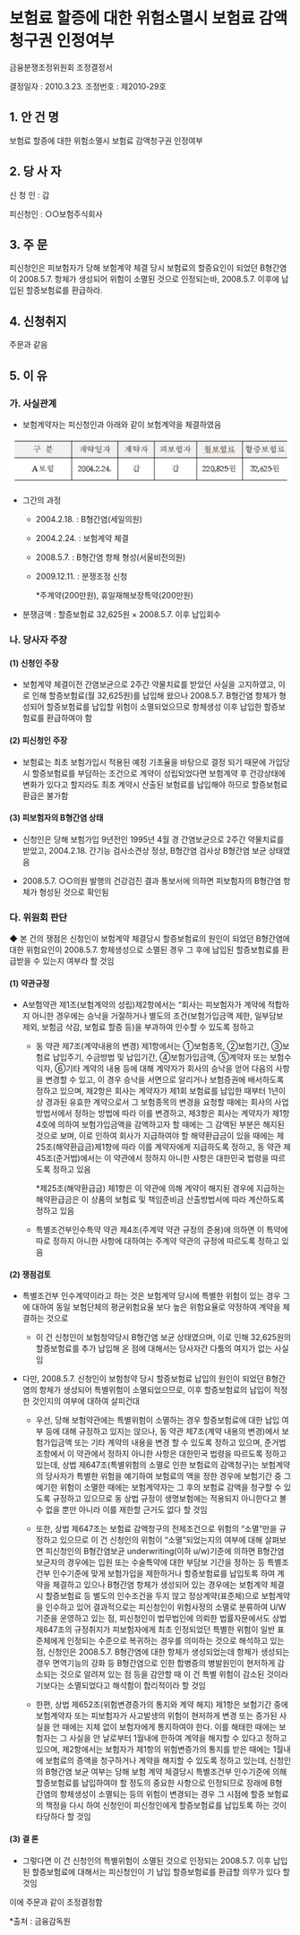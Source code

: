 # 보험료 할증에 대한 위험소멸시 보험료 감액청구권 인정여부

금융분쟁조정위원회 조정결정서 

결정일자 : 2010.3.23.
조정번호 : 제2010-29호

## 1. 안 건 명
보험료 할증에 대한 위험소멸시 보험료 감액청구권 인정여부

## 2. 당 사 자 
신 청 인  : 갑

피신청인  : ○○보험주식회사

## 3. 주    문
피신청인은 피보험자가 당해 보험계약 체결 당시 보험료의 할증요인이 되었던 B형간염이 2008.5.7. 항체가 생성되어 위험이 소멸된 것으로 인정되는바, 2008.5.7. 이후에 납입된 할증보험료를 환급하라.

## 4. 신청취지 
주문과 같음

## 5. 이   유 

### 가. 사실관계
* 보험계약자는 피신청인과 아래와 같이 보험계약을 체결하였음

![alt image](https://raw.githubusercontent.com/aijinet/bodoc-claim-contents/master/contents/images/128_1.PNG)

<!--
구 분
계약일자
계약자
피보험자
월보험료
할증보험료
A보험
2004.2.24.
갑
갑
220,825원
32,625원
-->

* 그간의 과정

  * 2004.2.18. : B형간염(세일의원)
  * 2004.2.24. : 보험계약 체결
  * 2008.5.7. : B형간염 항체 형성(서울비전의원)
  * 2009.12.11. : 분쟁조정 신청
    
    *주계약(200만원), 휴일재해보장특약(200만원) 
   
* 분쟁금액 : 할증보험료 32,625원 × 2008.5.7. 이후 납입회수


### 나. 당사자 주장 

#### (1) 신청인 주장 

* 보험계약 체결이전 간염보균으로 2주간 약물치료를 받았던 사실을 고지하였고, 이로 인해 할증보험료(월 32,625원)를 납입해 왔으나 2008.5.7. B형간염 항체가 형성되어 할증보험료를 납입할 위험이 소멸되었으므로 항체생성 이후 납입한 할증보험료를 환급하여야 함  

#### (2) 피신청인 주장

* 보험료는 최초 보험가입시 적용된 예정 기초율을 바탕으로 결정 되기 때문에 가입당시 할증보험료를 부담하는 조건으로 계약이 성립되었다면 보험계약 후 건강상태에 변화가 있다고 할지라도 최초 계약시 산출된 보험료를 납입해야 하므로 할증보험료 환급은 불가함  
 
#### (3) 피보험자의 B형간염 상태

* 신청인은 당해 보험가입 9년전인 1995년 4월 경 간염보균으로 2주간 약물치료를 받았고, 2004.2.18. 간기능 검사소견상 정상, B형간염 검사상 B형간염 보균 상태였음    

* 2008.5.7. ○○의원 발행의 건강검진 결과 통보서에 의하면 피보험자의 B형간염 항체가 형성된 것으로 확인됨 

### 다. 위원회 판단

◆ 본 건의 쟁점은 신청인이 보험계약 체결당시 할증보험료의 원인이 되었던 B형간염에 대한 위험요인이 2008.5.7. 항체생성으로 소멸된 경우 그 후에 납입된 할증보험료를 환급받을 수 있는지 여부라 할 것임

#### (1) 약관규정  
* A보험약관 제1조(보험계약의 성립)제2항에서는 “회사는 피보험자가 계약에 적합하지 아니한 경우에는 승낙을 거절하거나 별도의 조건(보험가입금액 제한, 일부담보 제외, 보험금 삭감, 보험료 할증 등)을 부과하여 인수할 수 있도록 정하고 

  * 동 약관 제7조(계약내용의 변경) 제1항에서는 ①보험종목, ②보험기간, ③보험료 납입주기, 수금방법 및 납입기간, ④보험가입금액, ⑤계약자 또는 보험수익자, ⑥기타 계약의 내용 등에 대해 계약자가 회사의 승낙을 얻어 다음의 사항을 변경할 수 있고, 이 경우 승낙을 서면으로 알리거나 보험증권에 배서하도록 정하고 있으며, 제2항은 회사는 계약자가 제1회 보험료를 납입한 때부터 1년이상 경과된 유효한 계약으로서 그 보험종목의 변경을 요청할 때에는 회사의 사업방법서에서 정하는 방법에 따라 이를 변경하고, 제3항은 회사는 계약자가 제1항 4호에 의하여 보험가입금액을 감액하고자 할 때에는 그 감액된 부분은 해지된 것으로 보며, 이로 인하여 회사가 지급하여야 할 해약환급금이 있을 때에는 제25조(해약환급금)제1항에 따라 이를 계약자에게 지급하도록 정하고, 동 약관 제45조(준거법)에서는 이 약관에서 정하지 아니한 사항은 대한민국 법령을 따르도록 정하고 있음 

    *제25조(해약환급금) 제1항은 이 약관에 의해 계약이 해지된 경우에 지급하는 해약환급금은 이 상품의 보험료 및 책임준비금 산출방법서에 따라 계산하도록 정하고 있음 

  * 특별조건부인수특약 약관 제4조(주계약 약관 규정의 준용)에 의하면 이 특약에 따로 정하지 아니한 사항에 대하여는 주계약 약관의 규정에 따르도록 정하고 있음 

#### (2) 쟁점검토  

* 특별조건부 인수계약이라고 하는 것은 보험계약 당시에 특별한 위험이 있는 경우 그에 대하여 동일 보험단체의 평균위험요율 보다 높은 위험요율로 약정하여 계약을 체결하는 것으로

  * 이 건 신청인이 보험청약당시 B형간염 보균 상태였으며, 이로 인해 32,625원의 할증보험료를 추가 납입해 온 점에 대해서는 당사자간 다툼의 여지가 없는 사실임          

* 다만, 2008.5.7. 신청인이 보험청약 당시 할증보험료 납입의 원인이 되었던 B형간염의 항체가 생성되어 특별위험이 소멸되었으므로, 이후 할증보험료의 납입이 적정한 것인지의 여부에 대하여 살피건대    

  * 우선, 당해 보험약관에는 특별위험이 소멸하는 경우 할증보험료에 대한 납입 여부 등에 대해 규정하고 있지는 않으나, 동 약관 제7조(계약 내용의 변경)에서 보험가입금액 또는 기타 계약의 내용을 변경 할 수 있도록 정하고 있으며, 준거법 조항에서 이 약관에서 정하지 아니한 사항은 대한민국 법령을 따르도록 정하고 있는데, 상법 제647조(특별위험의 소멸로 인한 보험료의 감액청구)는 보험계약의 당사자가 특별한 위험을 예기하여 보험료의 액을 정한 경우에 보험기간 중 그 예기한 위험이 소멸한 때에는 보험계약자는 그 후의 보험료 감액을 청구할 수 있도록 규정하고 있으므로 동 상법 규정이 생명보험에는 적용되지 아니한다고 볼 수 없을 뿐만 아니라 이를 제한할 근거도 없다 할 것임  

  * 또한, 상법 제647조는 보험료 감액청구의 전제조건으로 위험의 “소멸”만을 규정하고 있으므로 이 건 신청인의 위험이 “소멸”되었는지의 여부에 대해 살펴보면 피신청인의 B형간염보균 underwriting(이하 u/w)기준에 의하면 B형간염 보균자의 경우에는 입원 또는 수술특약에 대한 부담보 기간을 정하는 등 특별조건부 인수기준에 맞게 보험가입을 제한하거나 할증보험료를 납입토록 하여 계약을 체결하고 있으나 B형간염 항체가 생성되어 있는 경우에는 보험계약 체결시 할증보험료 등 별도의 인수조건을 두지 않고 정상계약(표준체)으로 보험계약을 인수하고 있어 결과적으로는 피신청인이 위험사정의 소멸로 분류하여 U/W기준을 운영하고 있는 점, 피신청인이 법무법인에 의뢰한 법률자문에서도 상법 제647조의 규정취지가 피보험자에게 최초 인정되었던 특별한 위험이 일반 표준체에게 인정되는 수준으로 복귀하는 경우를 의미하는 것으로 해석하고 있는 점, 신청인은 2008.5.7. B형간염에 대한 항체가 생성되었는데 항체가 생성되는 경우 면역기능의 강화 등 B형간염으로 인한 합병증의 병발원인이 현저하게 감소되는 것으로 알려져 있는 점 등을 감안할 때 이 건 특별 위험이 감소된 것이라기보다는 소멸되었다고 해석함이 합리적이라 할 것임  

  * 한편, 상법 제652조(위험변경증가의 통지와 계약 해지) 제1항은 보험기간 중에 보험계약자 또는 피보험자가 사고발생의 위험이 현저하게 변경 또는 증가된 사실을 안 때에는 지체 없이 보험자에게 통지하여야 한다. 이를 해태한 때에는 보험자는 그 사실을 안 날로부터 1월내에 한하여 계약을 해지할 수 있다고 정하고 있으며, 제2항에서는 보험자가 제1항의 위험변증가의 통지를 받은 때에는 1월내에 보험료의 증액을 청구하거나 계약을 해지할 수 있도록 정하고 있는데, 신청인의 B형간염 보균 여부는 당해 보험 계약 체결당시 특별조건부 인수기준에 의해 할증보험료를 납입하여야 할 정도의 중요한 사항으로 인정되므로 장래에 B형 간염의 항체생성이 소멸되는 등의 위험이 변경되는 경우 그 시점에 할증 보험료의 책정을 다시 하여 신청인이 피신청인에게 할증보험료를 납입토록 하는 것이 타당하다 할 것임     
      

#### (3) 결 론   

* 그렇다면 이 건 신청인의 특별위험이 소멸된 것으로 인정되는 2008.5.7. 이후 납입된 할증보험료에 대해서는 피신청인이 기 납입 할증보험료를 환급할 의무가 있다 할 것임       

이에 주문과 같이 조정결정함  

*출처 : 금융감독원